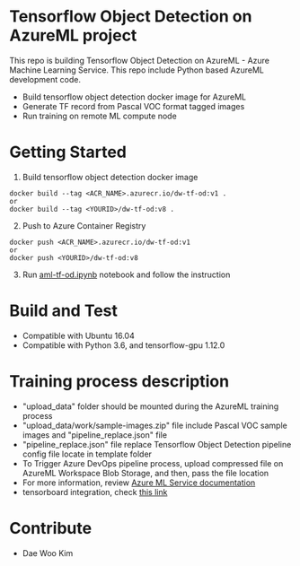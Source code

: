 # Tensorflow Object Detection on AzureML project
This repo is building Tensorflow Object Detection on AzureML - Azure Machine Learning Service. This repo include Python based AzureML development code.

- Build tensorflow object detection docker image for AzureML
- Generate TF record from Pascal VOC format tagged images
- Run training on remote ML compute node

# Getting Started
1. Build tensorflow object detection docker image
```
docker build --tag <ACR_NAME>.azurecr.io/dw-tf-od:v1 .
or
docker build --tag <YOURID>/dw-tf-od:v8 .
```
2. Push to Azure Container Registry
```
docker push <ACR_NAME>.azurecr.io/dw-tf-od:v1
or
docker push <YOURID>/dw-tf-od:v8
```
3. Run [aml-tf-od.ipynb](aml-tf-od.ipynb) notebook and follow the instruction

# Build and Test
- Compatible with Ubuntu 16.04
- Compatible with Python 3.6, and tensorflow-gpu 1.12.0

# Training process description
- "upload_data" folder should be mounted during the AzureML training process
- "upload_data/work/sample-images.zip" file include Pascal VOC sample images and "pipeline_replace.json" file
- "pipeline_replace.json" file replace Tensorflow Object Detection pipeline config file locate in template folder
- To Trigger Azure DevOps pipeline process, upload compressed file on AzureML Workspace Blob Storage, and then, pass the file location
- For more information, review [Azure ML Service documentation](https://docs.microsoft.com/en-us/azure/machine-learning/service/)
- tensorboard integration, check [this link](https://github.com/Azure/MachineLearningNotebooks/blob/master/how-to-use-azureml/training-with-deep-learning/tensorboard/tensorboard.ipynb)

# Contribute
- Dae Woo Kim
